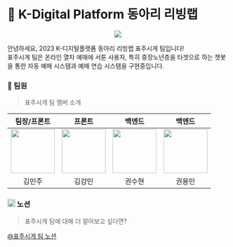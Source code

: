 # 🚅 K-Digital Platform 동아리 리빙랩
<p align="center"><img src="https://i.pinimg.com/originals/b0/df/95/b0df95cfc6f31293d002d4d6daac253c.jpg"></p>

안녕하세요, 2023 K-디지털플랫폼 동아리 리빙랩 표주시게 팀입니다! <br/>
표주시게 팀은 온라인 열차 예매에 서툰 사용자, 특히 중장노년층을 타겟으로 하는 챗봇을 통한 자동 예매 시스템과 예매 연습 시스템을 구현중입니다.

### 🚐 팀원
> 표주시게 팀 멤버 소개

| 팀장/프론트 | 프론트 | 백엔드 | 백엔드 |
| :-----: | :-----: | :-----: | :-----: |
|[<img src="https://github.com/joojjang.png" width="100px">](https://github.com/joojjang) | [<img src="https://github.com/Dobbymin.png" width="100px">](https://github.com/Dobbymin) |[<img src="https://github.com/kwonssshyeon.png" width="100px">](https://github.com/kwonssshyeon) |[<img src="https://github.com/rnjs5540.png" width="100px">](https://github.com/rnjs5540) |
| 김민주 | 김강민 | 권수현 | 권용민 |

### <img src="https://imghub.insilicogen.com/media/photos/lbj_notion_0.png" width="18px"> 노션
> 표주시게 팀에 대해 더 알아보고 싶다면?

[@표주시게 팀 노션](https://dobbyreact.notion.site/K-Digital-Platform-b1319ace1d2c4fd8ad7c982a39b60ae3?pvs=4)
